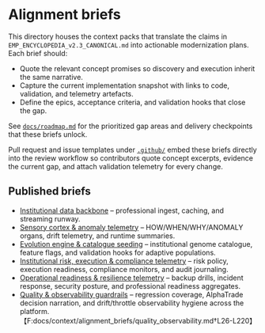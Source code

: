 # Alignment briefs

This directory houses the context packs that translate the claims in `EMP_ENCYCLOPEDIA_v2.3_CANONICAL.md` into actionable modernization plans. Each brief should:

- Quote the relevant concept promises so discovery and execution inherit the same narrative.
- Capture the current implementation snapshot with links to code, validation, and telemetry artefacts.
- Define the epics, acceptance criteria, and validation hooks that close the gap.

See [`docs/roadmap.md`](../../roadmap.md) for the prioritized gap areas and delivery checkpoints that these briefs unlock.

Pull request and issue templates under [`.github/`](../../../.github) embed these briefs directly into the review workflow so contributors quote concept excerpts, evidence the current gap, and attach validation telemetry for every change.

## Published briefs

- [Institutional data backbone](institutional_data_backbone.md) – professional ingest, caching, and streaming runway.
- [Sensory cortex & anomaly telemetry](sensory_cortex.md) – HOW/WHEN/WHY/ANOMALY organs, drift telemetry, and runtime summaries.
- [Evolution engine & catalogue seeding](evolution_engine.md) – institutional genome catalogue, feature flags, and validation hooks for adaptive populations.
- [Institutional risk, execution & compliance telemetry](institutional_risk_compliance.md) – risk policy, execution readiness, compliance monitors, and audit journaling.
- [Operational readiness & resilience telemetry](operational_readiness.md) – backup drills, incident response, security posture, and professional readiness aggregates.
- [Quality & observability guardrails](quality_observability.md) – regression coverage, AlphaTrade decision narration, and drift/throttle observability hygiene across the platform.【F:docs/context/alignment_briefs/quality_observability.md†L26-L220】
